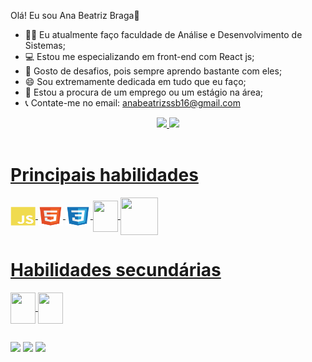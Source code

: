 Olá! Eu sou Ana Beatriz Braga👋

- 👩‍🎓 Eu atualmente faço faculdade de Análise e Desenvolvimento de Sistemas;
- 💻 Estou me especializando em front-end com React js;
- 🏅 Gosto de desafios, pois sempre aprendo bastante com eles;
- 😄 Sou extremamente dedicada em tudo que eu faço;
- 💼 Estou a procura de um emprego ou um estágio na área;
- 📞 Contate-me no email: anabeatrizssb16@gmail.com


<div align="center">
  <a href="https://github.com/BeatrizBraga1">
  <img height="180em" src="https://github-readme-stats.vercel.app/api?username=BeatrizBraga1&show_icons=true&theme=tokyonight&include_all_commits=true&count_private=true"/>
  <img height="180em" src="https://github-readme-stats.vercel.app/api/top-langs/?username=BeatrizBraga1&layout=compact&langs_count=7&theme=tokyonight"/>
</div>
  
  <div style="display: inline_block"><br>
    
  <h1>Principais habilidades</h1>
  <img align="center" alt="Rafa-Js" height="30" width="40" src="https://raw.githubusercontent.com/devicons/devicon/master/icons/javascript/javascript-plain.svg">
  <img align="center" alt="Rafa-HTML" height="30" width="40" src="https://raw.githubusercontent.com/devicons/devicon/master/icons/html5/html5-original.svg">
  <img align="center" alt="Rafa-CSS" height="30" width="40" src="https://raw.githubusercontent.com/devicons/devicon/master/icons/css3/css3-original.svg">
  <img align="center" src="https://cdn.jsdelivr.net/gh/devicons/devicon/icons/react/react-original.svg" height="50" width="40">
  <img align="center" src="https://cdn.jsdelivr.net/gh/devicons/devicon/icons/nodejs/nodejs-plain-wordmark.svg" height="60" width="60" >
  <h1>Habilidades secundárias</h1>
  <img align="center" src="https://cdn.jsdelivr.net/gh/devicons/devicon/icons/bootstrap/bootstrap-original.svg" height="50" width="40" >
  <img align="center" src="https://cdn.jsdelivr.net/gh/devicons/devicon/icons/jquery/jquery-plain.svg" height="50" width="40">    
  
</div>
  
   ##
 
<div> 
  <a href="https://instagram.com/bia_bragaaa" target="_blank"><img src="https://img.shields.io/badge/-Instagram-%23E4405F?style=for-the-badge&logo=instagram&logoColor=white" target="_blank"></a>
  <a href = "mailto:anabeatrizssb16@gmail.com"><img src="https://img.shields.io/badge/-Gmail-%23333?style=for-the-badge&logo=gmail&logoColor=white" target="_blank"></a>
  <a href="https://www.linkedin.com/in/ana-braga-a646a820b" target="_blank"><img src="https://img.shields.io/badge/-LinkedIn-%230077B5?style=for-the-badge&logo=linkedin&logoColor=white" target="_blank"></a> 
  
  
  
